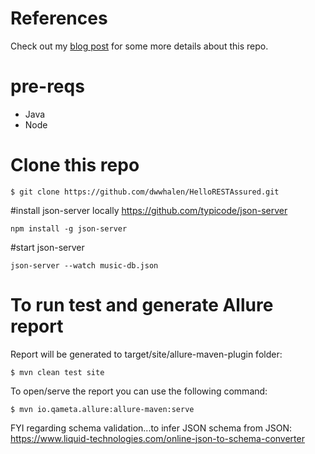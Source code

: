 # References
Check out my [blog post](https://dev.to/dwwhalen/series/9704) for some more details about this repo.  

# pre-reqs
- Java
- Node


# Clone this repo
```
$ git clone https://github.com/dwwhalen/HelloRESTAssured.git
```
#install json-server locally 
https://github.com/typicode/json-server
```
npm install -g json-server
```

#start json-server

```
json-server --watch music-db.json
```

# To run test and generate Allure report
Report will be generated to target/site/allure-maven-plugin folder:
```
$ mvn clean test site
```

To open/serve the report you can use the following command:
```
$ mvn io.qameta.allure:allure-maven:serve
```

FYI regarding schema validation...to infer JSON schema from JSON: https://www.liquid-technologies.com/online-json-to-schema-converter